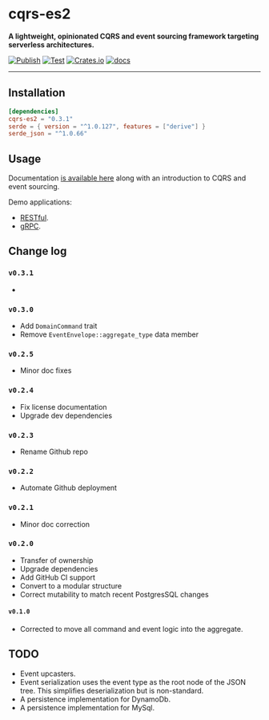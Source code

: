 # cqrs-es2

**A lightweight, opinionated CQRS and event sourcing framework targeting serverless architectures.**

[![Publish](https://github.com/brgirgis/cqrs-es2/actions/workflows/crates-io.yml/badge.svg)](https://github.com/brgirgis/cqrs-es2/actions/workflows/crates-io.yml)
[![Test](https://github.com/brgirgis/cqrs-es2/actions/workflows/rust-ci.yml/badge.svg)](https://github.com/brgirgis/cqrs-es2/actions/workflows/rust-ci.yml)
[![Crates.io](https://img.shields.io/crates/v/cqrs-es2)](https://crates.io/crates/cqrs-es2)
[![docs](https://img.shields.io/badge/API-docs-blue.svg)](https://docs.rs/cqrs-es2)

---

## Installation

```toml
[dependencies]
cqrs-es2 = "0.3.1"
serde = { version = "^1.0.127", features = ["derive"] }
serde_json = "^1.0.66"
```

## Usage

Documentation [is available here](https://doc.rust-cqrs.org) along with an introduction to CQRS and event sourcing.

Demo applications:

- [RESTful](https://github.com/brgirgis/cqrs-restful-demo).
- [gRPC](https://github.com/brgirgis/cqrs-grpc-demo).

## Change log

### `v0.3.1`

-

### `v0.3.0`

- Add `DomainCommand` trait
- Remove `EventEnvelope::aggregate_type` data member

### `v0.2.5`

- Minor doc fixes

### `v0.2.4`

- Fix license documentation
- Upgrade dev dependencies

### `v0.2.3`

- Rename Github repo

### `v0.2.2`

- Automate Github deployment

### `v0.2.1`

- Minor doc correction

### `v0.2.0`

- Transfer of ownership
- Upgrade dependencies
- Add GitHub CI support
- Convert to a modular structure
- Correct mutability to match recent PostgresSQL changes

#### `v0.1.0`

- Corrected to move all command and event logic into the aggregate.

## TODO

- Event upcasters.
- Event serialization uses the event type as the root node of the JSON tree. This simplifies
  deserialization but is non-standard.
- A persistence implementation for DynamoDb.
- A persistence implementation for MySql.
